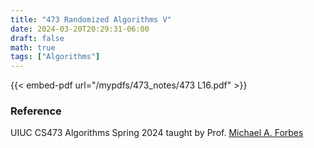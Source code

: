 ```yaml
---
title: "473 Randomized Algorithms V"
date: 2024-03-20T20:29:31-06:00
draft: false
math: true
tags: ["Algorithms"]
---
```


{{< embed-pdf url="/mypdfs/473_notes/473 L16.pdf" >}}

### Reference
UIUC CS473 Algorithms Spring 2024 taught by Prof. [Michael A. Forbes](https://miforbes.cs.illinois.edu/)